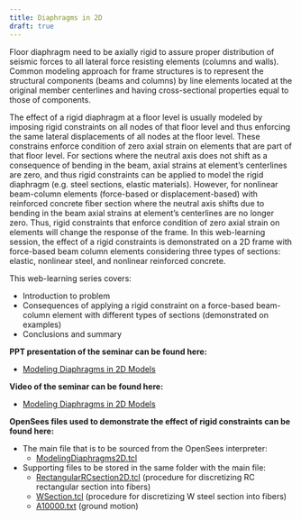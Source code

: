 ```yaml
---
title: Diaphragms in 2D
draft: true
---
```


Floor diaphragm need to be axially rigid to assure proper
distribution of seismic forces to all lateral force resisting elements
(columns and walls). Common modeling approach for frame structures is to
represent the structural components (beams and columns) by line elements
located at the original member centerlines and having cross-sectional
properties equal to those of components. 

The effect of a rigid diaphragm
at a floor level is usually modeled by imposing rigid constraints on all
nodes of that floor level and thus enforcing the same lateral
displacements of all nodes at the floor level. These constrains enforce
condition of zero axial strain on elements that are part of that floor
level. For sections where the neutral axis does not shift as a
consequence of bending in the beam, axial strains at element’s
centerlines are zero, and thus rigid constraints can be applied to model
the rigid diaphragm (e.g. steel sections, elastic materials). However,
for nonlinear beam-column elements (force-based or displacement-based)
with reinforced concrete fiber section where the neutral axis shifts due
to bending in the beam axial strains at element’s centerlines are no
longer zero. Thus, rigid constraints that enforce condition of zero
axial strain on elements will change the response of the frame. In this
web-learning session, the effect of a rigid constraints is demonstrated
on a 2D frame with force-based beam column elements considering three
types of sections: elastic, nonlinear steel, and nonlinear reinforced
concrete.

<p>This web-learning series covers:</p>
<ul>
<li>Introduction to problem</li>
<li>Consequences of applying a rigid constraint on a force-based
beam-column element with different types of sections (demonstrated on
examples)</li>
<li>Conclusions and summary</li>
</ul>
<p><strong>PPT presentation of the seminar can be found
here:</strong></p>
<ul>
<li><a href="Media:_DiaphragmsModeling.pdf">Modeling
Diaphragms in 2D Models</a></li>
</ul>
<p><strong>Video of the seminar can be found here:</strong></p>
<ul>
<li><a href="http://www.youtube.com/watch?v=_Sa5-G1lh0M">Modeling
Diaphragms in 2D Models</a></li>
</ul>
<p><strong>OpenSees files used to demonstrate the effect of rigid
constraints can be found here:</strong></p>
<ul>
<li>The main file that is to be sourced from the OpenSees interpreter:
<ul>
<li><a href="ModelingDiaphragms2D.tcl"
>ModelingDiaphragms2D.tcl</a></li>
</ul></li>
<li>Supporting files to be stored in the same folder with the main file:
<ul>
<li><a href="RectangularRCsection2D.tcl">RectangularRCsection2D.tcl</a> 
    (procedure for discretizing RC rectangular section into fibers)</li>
<li><a href="WSection.tcl">WSection.tcl</a> (procedure for discretizing W steel section into fibers)</li>
<li><a href="A10000.txt">A10000.txt</a> (ground motion)</li>
</ul></li>
</ul>

